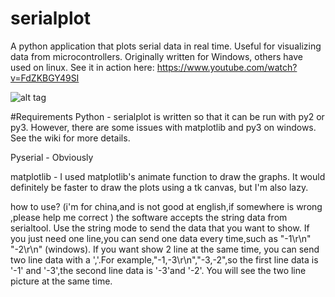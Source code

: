# serialplot
A python application that plots serial data in real time. Useful for visualizing data from microcontrollers. Originally written for Windows, others have used on linux. See it in action here: https://www.youtube.com/watch?v=FdZKBGY49SI

![alt tag](https://raw.githubusercontent.com/crxguy52/serialplot/master/screenshot.png)

#Requirements
Python - serialplot is written so that it can be run with py2 or py3. However, there are some issues with matplotlib and py3 on windows. See the wiki for more details.

Pyserial - Obviously

matplotlib - I used matplotlib's animate function to draw the graphs. It would definitely be faster to draw the plots using a tk canvas, but I'm also lazy.


how to use? 
(i'm for china,and is not good at english,if somewhere is wrong ,please help me correct )
the software accepts the string data from serialtool. Use the string mode to send the data that you want to show.  If you just need one line,you can send one data every time,such as "-1\r\n" "-2\r\n" (windows). If you want show 2 line at the same time, you can send two line data with a ','.For example,"-1,-3\r\n","-3,-2",so the first line data is '-1' and '-3',the second line data is '-3'and '-2'. You will see the two line picture at the same time.
